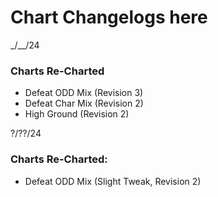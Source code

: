 #  Chart Changelogs here

_/__/24

### Charts Re-Charted

- Defeat ODD Mix (Revision 3)
- Defeat Char Mix (Revision 2)
- High Ground (Revision 2)

?/??/24

### Charts Re-Charted:

- Defeat ODD Mix (Slight Tweak, Revision 2)
